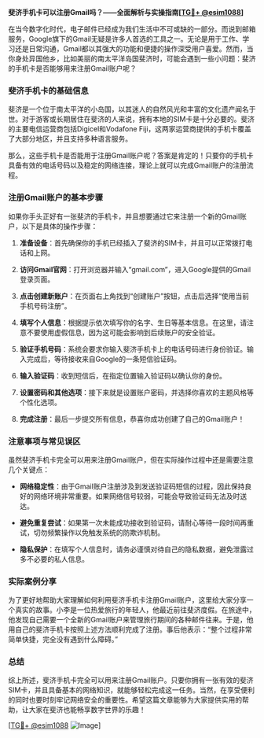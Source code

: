 **斐济手机卡可以注册Gmail吗？——全面解析与实操指南[[TG💪+ @esim1088](https://t.me/s/esim1088)]**

在当今数字化时代，电子邮件已经成为我们生活中不可或缺的一部分。而说到邮箱服务，Google旗下的Gmail无疑是许多人首选的工具之一。无论是用于工作、学习还是日常沟通，Gmail都以其强大的功能和便捷的操作深受用户喜爱。然而，当你身处异国他乡，比如美丽的南太平洋岛国斐济时，可能会遇到一些小问题：斐济的手机卡是否能够用来注册Gmail账户呢？

### 斐济手机卡的基础信息

斐济是一个位于南太平洋的小岛国，以其迷人的自然风光和丰富的文化遗产闻名于世。对于游客或长期居住在斐济的人来说，拥有本地的SIM卡是十分必要的。斐济的主要电信运营商包括Digicel和Vodafone Fiji，这两家运营商提供的手机卡覆盖了大部分地区，并且支持多种语言服务。

那么，这些手机卡是否能用于注册Gmail账户呢？答案是肯定的！只要你的手机卡具备有效的电话号码以及稳定的网络连接，理论上就可以完成Gmail账户的注册流程。

### 注册Gmail账户的基本步骤

如果你手头正好有一张斐济的手机卡，并且想要通过它来注册一个新的Gmail账户，以下是具体的操作步骤：

1. **准备设备**：首先确保你的手机已经插入了斐济的SIM卡，并且可以正常拨打电话和上网。
   
2. **访问Gmail官网**：打开浏览器并输入“gmail.com”，进入Google提供的Gmail登录页面。

3. **点击创建新账户**：在页面右上角找到“创建账户”按钮，点击后选择“使用当前手机号码注册”。

4. **填写个人信息**：根据提示依次填写你的名字、生日等基本信息。在这里，请注意不要使用虚假信息，因为这可能会影响到后续账户的安全验证。

5. **验证手机号码**：系统会要求你输入斐济手机卡上的电话号码进行身份验证。输入完成后，等待接收来自Google的一条短信验证码。

6. **输入验证码**：收到短信后，在指定位置输入验证码以确认你的身份。

7. **设置密码和其他选项**：接下来就是设置账户密码，并选择你喜欢的主题风格等个性化选项。

8. **完成注册**：最后一步提交所有信息，恭喜你成功创建了自己的Gmail账户！

### 注意事项与常见误区

虽然斐济手机卡完全可以用来注册Gmail账户，但在实际操作过程中还是需要注意几个关键点：

- **网络稳定性**：由于Gmail账户注册涉及到发送验证码短信的过程，因此保持良好的网络环境非常重要。如果网络信号较弱，可能会导致验证码无法及时送达。

- **避免重复尝试**：如果第一次未能成功接收到验证码，请耐心等待一段时间再重试，切勿频繁操作以免触发系统的防欺诈机制。

- **隐私保护**：在填写个人信息时，请务必谨慎对待自己的隐私数据，避免泄露过多不必要的私人信息。

### 实际案例分享

为了更好地帮助大家理解如何利用斐济手机卡注册Gmail账户，这里给大家分享一个真实的故事。小李是一位热爱旅行的年轻人，他最近前往斐济度假。在旅途中，他发现自己需要一个全新的Gmail账户来管理旅行期间的各种邮件往来。于是，他用自己的斐济手机卡按照上述方法顺利完成了注册。事后他表示：“整个过程非常简单快捷，完全没有遇到什么障碍。”

### 总结

综上所述，斐济手机卡完全可以用来注册Gmail账户。只要你拥有一张有效的斐济SIM卡，并且具备基本的网络知识，就能够轻松完成这一任务。当然，在享受便利的同时也要时刻牢记网络安全的重要性。希望这篇文章能够为大家提供实用的帮助，让大家在斐济也能畅享数字世界的乐趣！

[[TG💪+ @esim1088](https://t.me/s/esim1088) ![Image](https://i.postimg.cc/4NQfJmqS/Snipaste-2025-05-13-00-14-12.png)]
